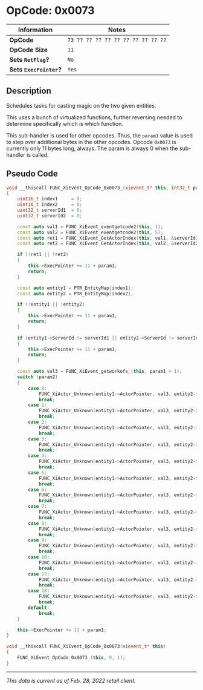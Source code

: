 # OpCode: 0x0073

| Information               | Notes |
|---                        |---    |
| **OpCode**                | `73 ?? ?? ?? ?? ?? ?? ?? ?? ?? ??` |
| **OpCode Size**           | `11`  |
| **Sets `RetFlag`?**       | `No`  |
| **Sets `ExecPointer`?**   | `Yes` |

## Description

Schedules tasks for casting magic on the two given entities.

This uses a bunch of virtualized functions, further reversing needed to determine specifically which is which function.

This sub-handler is used for other opcodes. Thus, the `param1` value is used to step over additional bytes in the other opcodes. Opcode `0x0073` is currently only 11 bytes long, always. The param is always 0 when the sub-handler is called.

## Pseudo Code

```cpp
void __thiscall FUNC_XiEvent_OpCode_0x0073_(xievent_t* this, int32_t param1, int32_t param2)
{
    uint16_t index1     = 0;
    uint16_t index2     = 0;
    uint32_t serverId1  = 0;
    uint32_t serverId2  = 0;

    const auto val1 = FUNC_XiEvent_eventgetcode2(this, 1);
    const auto val2 = FUNC_XiEvent_eventgetcode2(this, 5);
    const auto ret1 = FUNC_XiEvent_GetActorIndex(this, val1, &serverId1, &index1);
    const auto ret2 = FUNC_XiEvent_GetActorIndex(this, val2, &serverId2, &index2);

    if (!ret1 || !ret2)
    {
        this->ExecPointer += 11 + param1;
        return;
    }

    const auto entity1 = PTR_EntityMap[index1];
    const auto entity2 = PTR_EntityMap[index2];

    if (!entity1 || !entity2)
    {
        this->ExecPointer += 11 + param1;
        return;
    }

    if (entity1->ServerId != serverId1 || entity2->ServerId != serverId2 || (entity1->Render.Flags0 & 0x200) == 0 || (entity2->Render.Flags0 & 0x200) == 0)
    {
        this->ExecPointer += 11 + param1;
        return;
    }

    const auto val3 = FUNC_XiEvent_getworkofs_(this, param1 + 1);
    switch (param2)
    {
        case 0:
            FUNC_XiActor_Unknown(entity1->ActorPointer, val3, entity2->ActorPointer, 0x6E69616D);
            break;
        case 1:
            FUNC_XiActor_Unknown(entity1->ActorPointer, val3, entity2->ActorPointer, 0x6E69616D, 0, 0);
            break;
        case 2:
            FUNC_XiActor_Unknown(entity1->ActorPointer, val3, entity2->ActorPointer, 0x6E69616D);
            break;
        case 3:
            FUNC_XiActor_Unknown(entity1->ActorPointer, val3, entity2->ActorPointer, 0x6E69616D);
            break;
        case 4:
            FUNC_XiActor_Unknown(entity1->ActorPointer, val3, entity2->ActorPointer, 0x6E69616D);
            break;
        case 5:
            FUNC_XiActor_Unknown(entity1->ActorPointer, val3, entity2->ActorPointer, 0x6E69616D);
            break;
        case 6:
            FUNC_XiActor_Unknown(entity1->ActorPointer, val3, entity2->ActorPointer, 0x6E69616D);
            break;
        case 7:
            FUNC_XiActor_Unknown(entity1->ActorPointer, val3, entity2->ActorPointer, 0x6E69616D);
            break;
        case 8:
            FUNC_XiActor_Unknown(entity1->ActorPointer, val3, entity2->ActorPointer, 0x6E69616D);
            break;
        case 9:
            FUNC_XiActor_Unknown(entity1->ActorPointer, val3, entity2->ActorPointer, 0x6E69616D);
            break;
        case 16:
            FUNC_XiActor_Unknown(entity1->ActorPointer, val3, entity2->ActorPointer, 0x6E69616D);
            break;
        case 17:
            FUNC_XiActor_Unknown(entity1->ActorPointer, val3, entity2->ActorPointer, 0x6E69616D);
            break;
        case 18:
            FUNC_XiActor_Unknown(entity1->ActorPointer, val3, entity2->ActorPointer, 0x6E69616D);
            break;
        default:
            break;
    }

    this->ExecPointer += 11 + param1;
}

void __thiscall FUNC_XiEvent_OpCode_0x0073(xievent_t* this)
{
    FUNC_XiEvent_OpCode_0x0073_(this, 0, 1);
}
```

---

_This data is current as of Feb. 28, 2022 retail client._